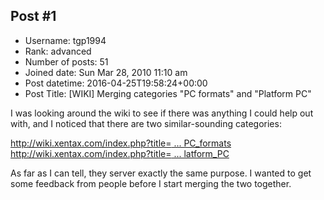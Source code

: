 ## Post #1
- Username: tgp1994
- Rank: advanced
- Number of posts: 51
- Joined date: Sun Mar 28, 2010 11:10 am
- Post datetime: 2016-04-25T19:58:24+00:00
- Post Title: [WIKI] Merging categories "PC formats" and "Platform PC"

I was looking around the wiki to see if there was anything I could help out with, and I noticed that there are two similar-sounding categories:

[http://wiki.xentax.com/index.php?title= ... PC_formats](http://wiki.xentax.com/index.php?title=Category:PC_formats)
[http://wiki.xentax.com/index.php?title= ... latform_PC](http://wiki.xentax.com/index.php?title=Category:Platform_PC)

As far as I can tell, they server exactly the same purpose. I wanted to get some feedback from people before I start merging the two together.
